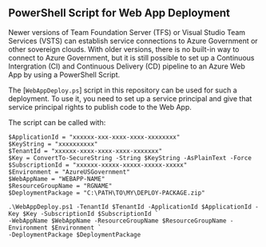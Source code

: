 PowerShell Script for Web App Deployment
-----------------------------------------

Newer versions of Team Foundation Server (TFS) or Visual Studio Team Services (VSTS) can establish service connections to Azure Government or other sovereign clouds. With older versions, there is no built-in way to connect to Azure Government, but it is still possible to set up a Continuous Intergration (CI) and Continuous Delivery (CD) pipeline to an Azure Web App by using a PowerShell Script. 

The [`WebAppDeploy.ps`] script in this repository can be used for such a deployment. To use it, you need to set up a service principal and give that service principal rights to publish code to the Web App. 

The script can be called with:

```
$ApplicationId = "xxxxxx-xxx-xxxx-xxxx-xxxxxxxx"
$KeyString = "xxxxxxxxxx"
$TenantId = "xxxxxx-xxxx-xxxx-xxxx-xxxxxxx"
$Key = ConvertTo-SecureString -String $KeyString -AsPlainText -Force
$SubscriptionId = "xxxxxx-xxxxx-xxxxx-xxxxx-xxxxx"
$Environment = "AzureUSGovernment"
$WebAppName = "WEBAPP-NAME"
$ResourceGroupName = "RGNAME"
$DeploymentPackage = "C:\PATH\TO\MY\DEPLOY-PACKAGE.zip"

.\WebAppDeploy.ps1 -TenantId $TenantId -ApplicationId $ApplicationId -Key $Key -SubscriptionId $SubscriptionId `
-WebAppName $WebAppName -ResourceGroupName $ResourceGroupName -Environment $Environment `
-DeploymentPackage $DeploymentPackage
```